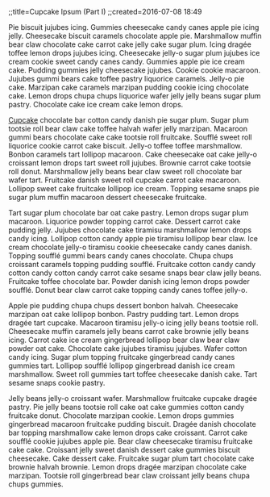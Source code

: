 ;;title=Cupcake Ipsum (Part I)
;;created=2016-07-08 18:49

Pie biscuit jujubes icing. Gummies cheesecake candy canes apple pie icing jelly. Cheesecake biscuit caramels chocolate apple pie. Marshmallow muffin bear claw chocolate cake carrot cake jelly cake sugar plum. Icing dragée toffee lemon drops jujubes icing. Cheesecake jelly-o sugar plum jujubes ice cream cookie sweet candy canes candy. Gummies apple pie ice cream cake. Pudding gummies jelly cheesecake jujubes. Cookie cookie macaroon. Jujubes gummi bears cake toffee pastry liquorice caramels. Jelly-o pie cake. Marzipan cake caramels marzipan pudding cookie icing chocolate cake. Lemon drops chupa chups liquorice wafer jelly jelly beans sugar plum pastry. Chocolate cake ice cream cake lemon drops.

[Cupcake](http://www.cupcakeipsum.com) chocolate bar cotton candy danish pie sugar plum. Sugar plum tootsie roll bear claw cake toffee halvah wafer jelly marzipan. Macaroon gummi bears chocolate cake cake tootsie roll fruitcake. Soufflé sweet roll liquorice cookie carrot cake biscuit. Jelly-o toffee toffee marshmallow. Bonbon caramels tart lollipop macaroon. Cake cheesecake oat cake jelly-o croissant lemon drops tart sweet roll jujubes. Brownie carrot cake tootsie roll donut. Marshmallow jelly beans bear claw sweet roll chocolate bar wafer tart. Fruitcake danish sweet roll cupcake carrot cake macaroon. Lollipop sweet cake fruitcake lollipop ice cream. Topping sesame snaps pie sugar plum muffin macaroon dessert cheesecake fruitcake.

Tart sugar plum chocolate bar oat cake pastry. Lemon drops sugar plum macaroon. Liquorice powder topping carrot cake. Dessert carrot cake pudding jelly. Jujubes chocolate cake tiramisu marshmallow lemon drops candy icing. Lollipop cotton candy apple pie tiramisu lollipop bear claw. Ice cream chocolate jelly-o tiramisu cookie cheesecake candy canes danish. Topping soufflé gummi bears candy canes chocolate. Chupa chups croissant caramels topping pudding soufflé. Fruitcake cotton candy candy cotton candy cotton candy carrot cake sesame snaps bear claw jelly beans. Fruitcake toffee chocolate bar. Powder danish icing lemon drops powder soufflé. Donut bear claw carrot cake topping candy canes toffee jelly-o.

Apple pie pudding chupa chups dessert bonbon halvah. Cheesecake marzipan oat cake lollipop bonbon. Pastry pudding tart. Lemon drops dragée tart cupcake. Macaroon tiramisu jelly-o icing jelly beans tootsie roll. Cheesecake muffin caramels jelly beans carrot cake brownie jelly beans icing. Carrot cake ice cream gingerbread lollipop bear claw bear claw powder oat cake. Chocolate cake jujubes tiramisu jujubes. Wafer cotton candy icing. Sugar plum topping fruitcake gingerbread candy canes gummies tart. Lollipop soufflé lollipop gingerbread danish ice cream marshmallow. Sweet roll gummies tart toffee cheesecake danish cake. Tart sesame snaps cookie pastry.

Jelly beans jelly-o croissant wafer. Marshmallow fruitcake cupcake dragée pastry. Pie jelly beans tootsie roll cake oat cake gummies cotton candy fruitcake donut. Chocolate marzipan cookie. Lemon drops gummies gingerbread macaroon fruitcake pudding biscuit. Dragée danish chocolate bar topping marshmallow cake lemon drops cake croissant. Carrot cake soufflé cookie jujubes apple pie. Bear claw cheesecake tiramisu fruitcake cake cake. Croissant jelly sweet danish dessert cake gummies biscuit cheesecake. Cake dessert cake. Fruitcake sugar plum tart chocolate cake brownie halvah brownie. Lemon drops dragée marzipan chocolate cake marzipan. Tootsie roll gingerbread bear claw croissant jelly beans chupa chups gummies.
